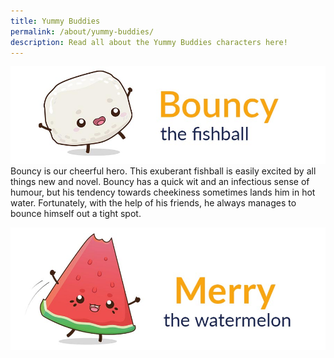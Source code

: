 ```yaml
---
title: Yummy Buddies
permalink: /about/yummy-buddies/
description: Read all about the Yummy Buddies characters here!
---
```

![bouncy](/images/Characters/char_bouncy.jpg)
Bouncy is our cheerful hero. This exuberant fishball is easily excited by all things new and novel. Bouncy has a quick wit and an infectious sense of humour, but his tendency towards cheekiness sometimes lands him in hot water. Fortunately, with the help of his friends, he always manages to bounce himself out a tight spot.

![merry](/images/Characters/char_merry.jpg)